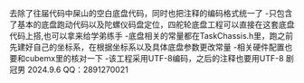 去除了往届代码中屎山的空白底盘代码，同时也把注释的编码格式统一了
-只包含了基本的底盘跑动代码以及陀螺仪码盘定位，四舵轮底盘工程可以直接在这套底盘代码上搭,也可以拿来给学弟练手
-底盘相关的常量都在TaskChassis.h里，跑之前先建好自己的坐标系，在根据坐标系以及具体底盘参数更改常量
-相关硬件配置也要和cubemx里的核对一下
-该工程采用UTF-8编码，之后的注释也要用UTF-8
剧冠男 2024.9.6 QQ：2891270021
